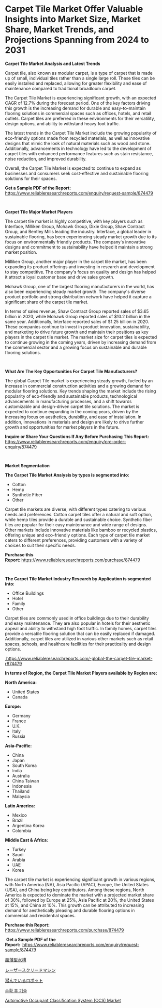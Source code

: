 <p><h1>Carpet Tile Market Offer Valuable Insights into Market Size, Market Share, Market Trends, and Projections Spanning from 2024 to 2031</h1></p><p><strong>Carpet Tile Market Analysis and Latest Trends</strong></p>
<p><p>Carpet tile, also known as modular carpet, is a type of carpet that is made up of small, individual tiles rather than a single large roll. These tiles can be easily installed and replaced, allowing for greater flexibility and ease of maintenance compared to traditional broadloom carpet.</p><p>The Carpet Tile Market is experiencing significant growth, with an expected CAGR of 12.7% during the forecast period. One of the key factors driving this growth is the increasing demand for durable and easy-to-maintain flooring solutions in commercial spaces such as offices, hotels, and retail outlets. Carpet tiles are preferred in these environments for their versatility, design options, and ability to withstand heavy foot traffic.</p><p>The latest trends in the Carpet Tile Market include the growing popularity of eco-friendly options made from recycled materials, as well as innovative designs that mimic the look of natural materials such as wood and stone. Additionally, advancements in technology have led to the development of carpet tiles with enhanced performance features such as stain resistance, noise reduction, and improved durability.</p><p>Overall, the Carpet Tile Market is expected to continue to expand as businesses and consumers seek cost-effective and sustainable flooring solutions for their spaces.</p></p>
<p><strong>Get a Sample PDF of the Report:&nbsp;</strong> <a href="https://www.reliableresearchreports.com/enquiry/request-sample/874479">https://www.reliableresearchreports.com/enquiry/request-sample/874479</a></p>
<p>&nbsp;</p>
<p><strong>Carpet Tile Major Market Players</strong></p>
<p><p>The carpet tile market is highly competitive, with key players such as Interface, Milliken Group, Mohawk Group, Dixie Group, Shaw Contract Group, and Bentley Mills leading the industry. Interface, a global leader in sustainable flooring, has been experiencing steady market growth due to its focus on environmentally friendly products. The company's innovative designs and commitment to sustainability have helped it maintain a strong market position.</p><p>Milliken Group, another major player in the carpet tile market, has been expanding its product offerings and investing in research and development to stay competitive. The company's focus on quality and design has helped it attract a loyal customer base and drive sales growth.</p><p>Mohawk Group, one of the largest flooring manufacturers in the world, has also been experiencing steady market growth. The company's diverse product portfolio and strong distribution network have helped it capture a significant share of the carpet tile market.</p><p>In terms of sales revenue, Shaw Contract Group reported sales of $3.65 billion in 2020, while Mohawk Group reported sales of $10.2 billion in the same year. Additionally, Interface reported sales of $1.25 billion in 2020. These companies continue to invest in product innovation, sustainability, and marketing to drive future growth and maintain their positions as key players in the carpet tile market. The market size for carpet tiles is expected to continue growing in the coming years, driven by increasing demand from the commercial sector and a growing focus on sustainable and durable flooring solutions.</p></p>
<p>&nbsp;</p>
<p><strong>What Are The Key Opportunities For Carpet Tile Manufacturers?</strong></p>
<p><p>The global Carpet Tile market is experiencing steady growth, fueled by an increase in commercial construction activities and a growing demand for modular flooring solutions. Key trends shaping the market include the rising popularity of eco-friendly and sustainable products, technological advancements in manufacturing processes, and a shift towards customizable and design-driven carpet tile solutions. The market is expected to continue expanding in the coming years, driven by the increasing focus on aesthetics, durability, and ease of installation. In addition, innovations in materials and design are likely to drive further growth and opportunities for market players in the future.</p></p>
<p><strong>Inquire or Share Your Questions If Any Before Purchasing This Report:</strong> <a href="https://www.reliableresearchreports.com/enquiry/pre-order-enquiry/874479">https://www.reliableresearchreports.com/enquiry/pre-order-enquiry/874479</a></p>
<p>&nbsp;</p>
<p><strong>Market Segmentation</strong></p>
<p><strong>The Carpet Tile Market Analysis by types is segmented into:</strong></p>
<p><ul><li>Cotton</li><li>Hemp</li><li>Synthetic Fiber</li><li>Other</li></ul></p>
<p><p>Carpet tile markets are diverse, with different types catering to various needs and preferences. Cotton carpet tiles offer a natural and soft option, while hemp tiles provide a durable and sustainable choice. Synthetic fiber tiles are popular for their easy maintenance and wide range of designs. Other markets include innovative materials like bamboo or recycled plastics, offering unique and eco-friendly options. Each type of carpet tile market caters to different preferences, providing customers with a variety of choices to suit their specific needs.</p></p>
<p><strong>Purchase this Report:&nbsp;</strong><a href="https://www.reliableresearchreports.com/purchase/874479">https://www.reliableresearchreports.com/purchase/874479</a></p>
<p>&nbsp;</p>
<p><strong>The Carpet Tile Market Industry Research by Application is segmented into:</strong></p>
<p><ul><li>Office Buildings</li><li>Hotel</li><li>Family</li><li>Other</li></ul></p>
<p><p>Carpet tiles are commonly used in office buildings due to their durability and easy maintenance. They are also popular in hotels for their aesthetic appeal and ability to withstand high foot traffic. In family homes, carpet tiles provide a versatile flooring solution that can be easily replaced if damaged. Additionally, carpet tiles are utilized in various other markets such as retail spaces, schools, and healthcare facilities for their practicality and design options.</p></p>
<p><a href="https://www.reliableresearchreports.com/-global-the-carpet-tile-market-r874479">&nbsp;https://www.reliableresearchreports.com/-global-the-carpet-tile-market-r874479</a></p>
<p><strong>In terms of Region, the Carpet Tile Market Players available by Region are:</strong></p>
<p>
    <p> <strong> North America: </strong>
        <ul>
            <li>United States</li>
            <li>Canada</li>
        </ul>
        </p> 
    <p> <strong> Europe: </strong>
        <ul>
            <li>Germany</li>
            <li>France</li>
            <li>U.K.</li>
            <li>Italy</li>
            <li>Russia</li>
        </ul>
        </p> 
    <p> <strong> Asia-Pacific: </strong>
        <ul>
            <li>China</li>
            <li>Japan</li>
            <li>South Korea</li>
            <li>India</li>
            <li>Australia</li>
            <li>China Taiwan</li>
            <li>Indonesia</li>
            <li>Thailand</li>
            <li>Malaysia</li>
        </ul>
        </p> 
    <p> <strong> Latin America: </strong>
        <ul>
            <li>Mexico</li>
            <li>Brazil</li>
            <li>Argentina Korea</li>
            <li>Colombia</li>
        </ul>
        </p> 
    <p> <strong> Middle East & Africa: </strong>
        <ul>
            <li>Turkey</li>
            <li>Saudi</li>
            <li>Arabia</li>
            <li>UAE</li>
            <li>Korea</li>
        </ul>
    </p>
    </p>
<p><p>The carpet tile market is experiencing significant growth in various regions, with North America (NA), Asia Pacific (APAC), Europe, the United States (USA), and China being key contributors. Among these regions, North America is expected to dominate the market with a projected market share of 30%, followed by Europe at 25%, Asia Pacific at 20%, the United States at 15%, and China at 10%. This growth can be attributed to increasing demand for aesthetically pleasing and durable flooring options in commercial and residential spaces.</p></p>
<p><strong>Purchase this Report: </strong><a href="https://www.reliableresearchreports.com/purchase/874479">https://www.reliableresearchreports.com/purchase/874479</a></p>
<p>&nbsp;<strong>Get a Sample PDF of the Report:&nbsp;&nbsp;</strong><a href="https://www.reliableresearchreports.com/enquiry/request-sample/874479">https://www.reliableresearchreports.com/enquiry/request-sample/874479</a></p>
<p><strong></strong></p>
<p><p><a href="https://github.com/oqxogxyvqe90775/Market-Research-Report-List-2/blob/main/844283884602.md">超薄型水槽</a></p><p><a href="https://medium.com/@pedrogers56456/%E3%83%AC%E3%83%BC%E3%82%B6%E3%83%BC%E3%82%B9%E3%82%AF%E3%83%AA%E3%83%BC%E3%83%89%E6%A9%9F%E5%B8%82%E5%A0%B4%E3%81%AE%E6%B4%9E%E5%AF%9F-%E5%B8%82%E5%A0%B4%E5%8B%95%E5%90%91-%E6%88%90%E9%95%B7-2024%E5%B9%B4%E3%81%8B%E3%82%892031%E5%B9%B4%E3%81%BE%E3%81%A7%E3%81%AE%E4%BA%88%E6%B8%AC-3cf34520f418">レーザースクリードマシン</a></p><p><a href="https://github.com/WhitneyMurphy1982/Market-Research-Report-List-1/blob/main/369916984601.md">潜んでいるロボット</a></p><p><a href="https://medium.com/@ethawolf/%ED%8F%AC%EC%8A%A4%ED%8A%B8-%EC%88%98%ED%99%95-%EA%B8%B0%EC%88%A0-%EC%8B%9C%EC%9E%A5-%EA%B7%9C%EB%AA%A8-%EB%B0%8F-%EC%8B%9C%EC%9E%A5-%EB%8F%99%ED%96%A5-%EC%A0%84%EC%B2%B4-%EC%82%B0%EC%97%85-%EA%B0%9C%EC%9A%94-2024%EB%85%84%EB%B6%80%ED%84%B0-2031%EB%85%84%EA%B9%8C%EC%A7%80-73dc0e9ac2f6">수확 후 기술</a></p><p><a href="https://github.com/peachesmcdowel1/Market-Research-Report-List-2/blob/main/automotive-occupant-classification-system-ocs-market.md">Automotive Occupant Classification System (OCS) Market</a></p></p>